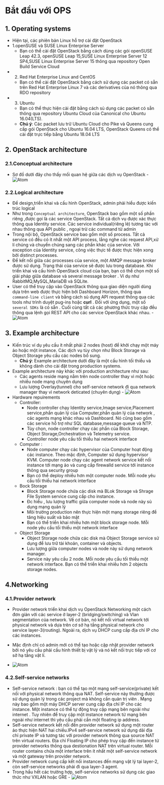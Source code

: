 # Bắt đầu với OPS # 
## 1. Operating systems ## 
- Hiện tại, các phiên bản Linux hỗ trợ cài đặt OpenStack
- 1.openSUSE và SUSE Linux Enterprise Server
  - Bạn có thể cài đặt OpenStack bằng cách dùng các gói openSUSE Leap 42.3, openSUSE Leap 15,SUSE Linux Enterprise Server 12 SP4,SUSE  Linux Enterprise Server 15 thông qua repository Open Build Service Cloud
- 2. Red Hat Enterprise Linux and CentOS
  -  Bạn có thể cài đặt OpenStack bằng cách sử dụng các packet có sẵn trên Red Hat Enterprise Linux 7 và các derivatives của nó thông qua RDO repository
- 3. Ubuntu 
  - Bạn có thể thực hiện cài đặt bằng cách sủ dụng các packet có sẵn thông qua repository Ubuntu Cloud của Canonical cho Ubuntu 16.04(LTS).
   - **Chú ý**: Các packet lưu trữ Ubuntu Cloud cho Pike và Queens cung cấp gói OpenStack cho Ubuntu 16.04 LTS, OpenStack Queens có thể cài đặt trực tiếp bằng Ubuntu 18.04 LTS 
## 2. OpenStack architecture ## 
### 2.1.Conceptual architecture ### 
- Sơ đồ dưới đây cho thấy mối quan hệ giữa các dịch vụ OpenStack
			  - ![Atom](https://i.imgur.com/CLdZ8Vt.png) 
### 2.2.Logical architecture ### 
- Để design,triển khai và cấu hình OpenStack, admin phải hiểu được kiến trúc logical 
- Như trong `Conceptual architecture`, OpenStack bao gồm một số phần riêng ,được gọi là các service OpenStack. Tất cả dịch vụ được xác thực thông qua Identity service. Các service individual(riêng lẻ) tương tác với nhau thông qua API public , ngoại trừ các command từ admin 
- Trong nội bộ, OpenStack service bao gồm một số process. Tất cả service có đều có ít nhất một API process, lắng nghe các request API,xử lí chúng và chuyển chúng sang các phần khác của service. Với exception của Identity service, công việc thực tế được thực hiện xong bởi distinct processes.
- Để kết nối giữa các processes của service, một AMQP message broker được sử dụng. Trạng thái của service sẽ được lưu trong database. Khi triển khai và cấu hình OpenStack cloud của bạn, bạn có thể chọn một số giải pháp giữa database và several message broker . Ví dụ như RabbitMQ,MySQL,MariaDB và SQLite. 
- User có thể truy cập vào OpenStack thông qua giao diện người dùng dựa trên web được thực hiện bởi Dashboard Horizon, thông qua `command-line client` và bằng cách sủ dụng API request thông qua các tools như trình duyệt pug-ins hoặc **curl** . Đối với ứng dụng, một số `several SDKs` là có sẵn . Cuối cùng tất cả các phương thức truy cập đều thông qua lệnh gọi REST API cho các service OpenStack khác nhau. 
			  - ![Atom](https://i.imgur.com/ZxqxHQA.png) 
## 3. Example architecture ## 
- Kiến trúc ví dụ yêu cầu ít nhất phải 2 nodes (host) để khởi chạy một máy ảo hoặc một instance. Các dịch vụ tùy chọn như Block Storage và Object Storage yêu cầu các nodes bổ sung. 
  - **Chú ý**: Example architecture dưới đây là một cấu hình tối thiểu và không dành cho cài đặt trong production systems. 
-  Example architecture này khác với production architecture như sau: 
   - Các agents reside mạng nằm trên node controller thay vì một hoặc nhiều node mạng chuyên dụng 
   - Lưu lượng Overlay(tunnel) cho self-service network đi qua network manager thay vì network deticated (chuyên dụng)
			  - ![Atom](https://i.imgur.com/pIp6ll7.png) 
- Hardware repuirements 
  - Controller: 
      - Node controller chạy Identity service,Image service,Placement service,phần quản lý của Computer,phần quản lý của network , các agents mạng khác nhau và Dashboard. Nó cũng bao gồm các service hỗ trợ như SQL database,message queue và NTP. 
      - Tùy chọn, node controller chạy các phần của Block Storage, Object Storage,Orchestration và Telemetry service. 
      - Controller node yêu cầu tối thiểu hai network interface   
  - Computer : 
      - Node computer chạy các hypervisor của Computer hoạt động các instance. Theo mặc định, Computer sử dụng hypervisor KVM. Computer node chạy các agent network service kết nối instance tới mạng ảo và cung cấp firewalld service tới instance thông qua security group 
	  - Bạn có thể deploy nhiều hơn một computer node. Mỗi node yêu cầu tối thiểu hai network interface
  - Bock Storage 
      - Block Storage node chứa các disk mà BLok Storage và Shrage File System service cung cấp cho instance. 
	  - Đc hiểu , lưu lượng traffic giữa computer node và node này sủ dụng mạng quản lý 
	  - Môi trường production nên thực hiện một mạng storage riêng để tăng hiệu suất và bảo mật 
	  - Bạn có thể triển khai nhiều hơn một block storage node. Mỗi node yêu cầu tối thiểu một network interface 
  - Object Storage 
      - Object Storage node chứa các disk mà Object Storage service sử dụng để lưu trữ tài khoản, container và objects. 
	  - Lưu lượng giữa computer nodes và node này sử dụng network manager. 
	  - Service này yêu cầu 2 node. Mỗi node yêu cầu tối thiểu một network interface. Bạn có thể triển khai nhiều hơn 2 objects storage nodes. 

## 4.Networking ## 
### 4.1.Provider network ### 
- Provider network triển khai dịch vụ OpenStack Networking một cách đơn giản với các service ở layer-2 (bridging/switching) và Vlan segmentation của network. Về cơ bản, nó kết nối virtual network tới physical network và dựa trên cơ sở hạ tầng physical network cho service layer-3(routing). Ngoài ra, dịch vụ DHCP cung cấp địa chỉ IP cho các instances. 
- Mặc định chỉ có admin mới có thể tạo hoặc cập nhật provider network bởi nó yêu cầu phải cấu hình thiết bị vật lý và nó kết nối trực tiếp với cơ sở hạ tầng vật lí. 

 - ![Atom](https://i.imgur.com/UUR17sA.png)  
### 4.2.Self-service networks ### 
- Self-service network : bạn có thể tạo một mạng self-service(private) kết nối với physical network thông qua NAT. Self-service này thường được sử dụng quản lý trong các project mà không cần quản trị viên . Mạng này bao gồm một máy DHCP server cung cấp địa chỉ IP cho các instance. Một instance có thể tự động truy cập mạng bên ngoài như internet . Tuy nhiên để truy cập một instance network từ mạng bên ngoài như internet thì yêu cầu phải cần một floating ip address. 
- Self-service network kết nối đến provider network sử dụng một router ảo thực hiện NAT hai chiều.IPv4 self-service network sử dụng dải địa chỉ private IP và tương tác với provider network thông qua source NAT trên virtual routers. Địa chỉ Floating IP cho phép truy cập đến instance từ provider networks thông qua destionation NAT trên virtual router. Mỗi router contains chứa một interface trên ít nhất một self-service network và một gateway trên provider network. 
- Provider network cung cấp kết nối instances đến mạng vật lý tại layer-2, còn self-service networks phải đi qua layer-3 agent.
- Trong hầu hết các trường hợp, self-service networks sử dụng các giao thức như VXLAN hoặc GRE
	  			  - ![Atom](https://i.imgur.com/nY3y28n.png)  
